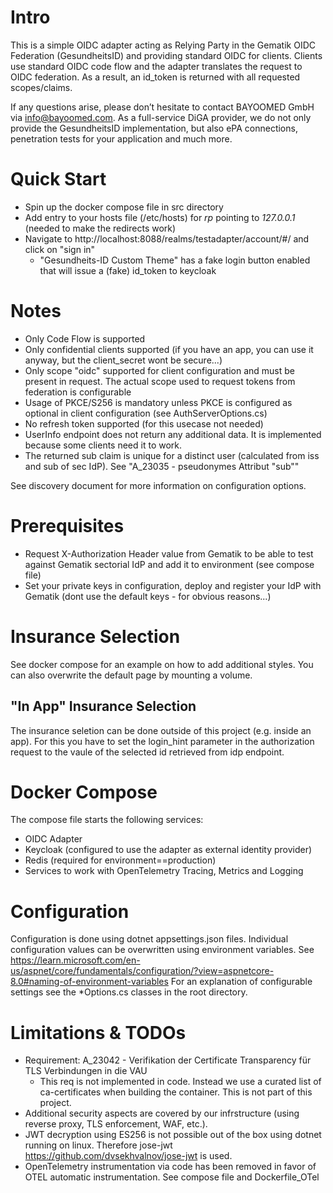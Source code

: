 # Intro
This is a simple OIDC adapter acting as Relying Party in the Gematik OIDC Federation (GesundheitsID) and providing standard OIDC for clients.
Clients use standard OIDC code flow and the adapter translates the request to OIDC federation.
As a result, an id_token is returned with all requested scopes/claims.

If any questions arise, please don’t hesitate to contact BAYOOMED GmbH via info@bayoomed.com. As a full-service DiGA provider, we do not only provide the GesundheitsID implementation, but also ePA connections, penetration tests for your application and much more.


# Quick Start
- Spin up the docker compose file in src directory
- Add entry to your hosts file (/etc/hosts) for _rp_ pointing to _127.0.0.1_ (needed to make the redirects work)
- Navigate to http://localhost:8088/realms/testadapter/account/#/ and click on "sign in"
  -  "Gesundheits-ID Custom Theme" has a fake login button enabled that will issue a (fake) id_token to keycloak

# Notes
- Only Code Flow is supported
- Only confidential clients supported (if you have an app, you can use it anyway, but the client_secret wont be secure...)
- Only scope "oidc" supported for client configuration and must be present in request. The actual scope used to request tokens from federation is configurable
- Usage of PKCE/S256 is mandatory unless PKCE is configured as optional in client configuration (see AuthServerOptions.cs)
- No refresh token supported (for this usecase not needed)
- UserInfo endpoint does not return any additional data. It is implemented because some clients need it to work.
- The returned sub claim is unique for a distinct user (calculated from iss and sub of sec IdP). See "A_23035 - pseudonymes Attribut "sub""

See discovery document for more information on configuration options.

# Prerequisites
- Request X-Authorization Header value from Gematik to be able to test against Gematik sectorial IdP and add it to environment (see compose file)
- Set your private keys in configuration, deploy and register your IdP with Gematik (dont use the default keys - for obvious reasons...)

# Insurance Selection
See docker compose for an example on how to add additional styles. You can also overwrite the default page by mounting a volume.

## "In App" Insurance Selection
The insurance seletion can be done outside of this project (e.g. inside an app).
For this you have to set the login_hint parameter in the authorization request to the vaule of the selected id retrieved from idp endpoint.

# Docker Compose
The compose file starts the following services:
- OIDC Adapter
- Keycloak (configured to use the adapter as external identity provider)
- Redis (required for environment==production)
- Services to work with OpenTelemetry Tracing, Metrics and Logging

# Configuration
Configuration is done using dotnet appsettings.json files. Individual configuration values can be overwritten using environment variables.
See https://learn.microsoft.com/en-us/aspnet/core/fundamentals/configuration/?view=aspnetcore-8.0#naming-of-environment-variables
For an explanation of configurable settings see the *Options.cs classes in the root directory.

# Limitations & TODOs
- Requirement: A_23042 - Verifikation der Certificate Transparency für TLS Verbindungen in die VAU
  - This req is not implemented in code. Instead we use a curated list of ca-certificates when building the container. This is not part of this project.
- Additional security aspects are covered by our infrstructure (using reverse proxy, TLS enforcement, WAF, etc.).
- JWT decryption using ES256 is not possible out of the box using dotnet running on linux. Therefore jose-jwt https://github.com/dvsekhvalnov/jose-jwt is used. 
- OpenTelemetry instrumentation via code has been removed in favor of OTEL automatic instrumentation. See compose file and Dockerfile_OTel
